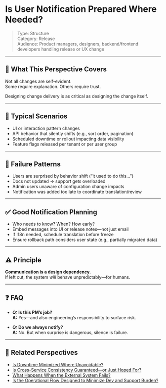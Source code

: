 # Is User Notification Prepared Where Needed?

> Type: Structure  
> Category: Release  
> Audience: Product managers, designers, backend/frontend developers handling release or UX change

---

## 🧠 What This Perspective Covers

Not all changes are self-evident.  
Some require explanation. Others require trust.

Designing change delivery is as critical as designing the change itself.

---

## 🔔 Typical Scenarios

- UI or interaction pattern changes  
- API behavior that silently shifts (e.g., sort order, pagination)  
- Scheduled downtime or rollout impacting data visibility  
- Feature flags released per tenant or per user group

---

## 🚨 Failure Patterns

- Users are surprised by behavior shift (“it used to do this…”)  
- Docs not updated → support gets overloaded  
- Admin users unaware of configuration change impacts  
- Notification was added too late to coordinate translation/review

---

## ✅ Good Notification Planning

- Who needs to know? When? How early?  
- Embed messages into UI or release notes—not just email  
- If i18n needed, schedule translation before freeze  
- Ensure rollback path considers user state (e.g., partially migrated data)

---

## ⚠️ Principle

**Communication is a design dependency.**  
If left out, the system *will* behave unpredictably—for humans.

---

## ❓ FAQ

- **Q: Is this PM’s job?**  
  **A:** Yes—and also engineering’s responsibility to surface risk.

- **Q: Do we always notify?**  
  **A:** No. But when surprise is dangerous, silence is failure.

---

## 🔗 Related Perspectives

- [Is Downtime Minimized Where Unavoidable?](minimize-downtime.md)
- [Is Cross-Service Consistency Guaranteed—or Just Hoped For?](../async/cross-service-consistency.md)
- [What Happens When the External System Fails?](../async/external-failure-impact.md)
- [Is the Operational Flow Designed to Minimize Dev and Support Burden?](../non-functional/operational-burden.md)
